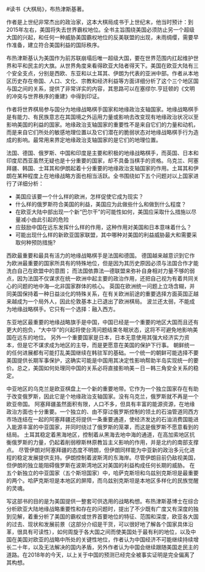 \#读书《大棋局》，布热津斯基著。

作者是上世纪非常杰出的政治家，这本大棋局成书于上世纪末，他当时预计：到2015年左右，美国将失去世界霸权地位。全书主旨围绕美国必须防止另一个超级大国的兴起，和任何一种威胁美国霸权地位的反美联盟的出现，未雨绸缨，需要早作准备，建立符合美国利益的国际秩序。

布热津斯基认为美国作为前苏联崩塌后唯一超级大国，要在世界范围内扛起维护世界和平和民主的大旗。从世界角度来看得欧亚大陆者得天下。美国在欧亚大陆有三个安全支点，分别是西欧、东亚和以土耳其、伊朗为代表的亚洲中部。作者从本地区历史存在帝国、人口、文化、宗教和经济利益等方面详细分析了这个三个地区国与国之间的关系，提供了非常详实的内容，其思路可以在塞缪尔.亨廷顿的《文明的冲突与世界秩序的重建》中得到印证。

作者将世界棋局参与国分为地缘战略棋手国家和地缘政治支轴国家。地缘战略棋手是有能力、有民族意志在其国境之外运用力量或影响去改变现有地缘政治状况以至影响美国的利益的国家。地缘政治支轴国家的重要性不是来自它们的力量和动机，而是来自它们所处的敏感地理位置以及它们潜在的脆弱状态对地缘战略棋手行为造成的影响。最常用来界定地缘政治支轴国家的是它们的地理位置。

法国、德国、俄罗斯、中国和印度是主要和积极的地缘战略棋手，而英国、日本和印度尼西亚虽然无疑也是十分重要的国家，却不具备当棋手的资格。乌克兰、阿塞拜疆、韩国、士耳其和伊朗起着十分重要的地缘政治支轴国家的作用。土耳其和伊朗在某种程度上在地缘战略方面也相当活跃。全书围绕如下五个问题对以上国家进行了详细分析：
 - 美国应该要一个什么样的欧洲，怎样促使它成为现实？
 - 什么样的俄罗斯符合美国的利益，美国应为此做些什么和做到什么程度？
 - 在欧亚大陆中部出现一个新“巴尔干”的可能性如何，美国应采取什么措施以尽量减小由此引起的危险
 - 应鼓励中国在远东发挥什么样的作用，这种作用对美国和日本意味着什么？
 - 可能出现什么样的新欧亚国家联盟，其中哪种对美国的利益威胁最大和需要采取何种预防措施?

西欧最重要和最具有活力的地缘战略棋手是法国和德国。
德国越来越意识到它作为欧洲最重要的国家所具有的特殊地位，但是因为其历史原因必须与法国合作才能洗白自己在欧盟中的意图；
而法国依靠法—德联盟来弥补自身相对力量不够的弱点，因为法国不仅谋求在统一欧洲中起主要的政治作用，还把自己视为有着共同关心的问题的地中海—北非国家群体的核心。
英国在欧洲统一问题上立场含糊，并同美国保持着一种日益淡化的特殊关系，在有关欧洲前途的重要选择方面英国正越来越成为一个局外人，因此伦敦基本上已退出了欧洲棋局。
波兰还太弱，不能成为地缘战略棋手。它只有一个选择：融入西方。

东亚地区最重要的地缘战略旗手是中国，中国已经是一个重要的地区大国而且还有更大的抱负，“大中华”的兴起将使台湾问题结束冬眠状态，这将不可避免地影响美国在远东的地位。
另外一个重要国家是日本，日本无意使用其强大经济实力资本，但是它不谋求成为地区的主导，而是更愿意在美国的保护下行事。
朝鲜统一的任何进展都有可能打乱美国继续在韩驻军的基础。一个统一的朝鲜可能选择不要美国提供长期军事保护，这确实可能是中国用其决定性影响帮助半岛实现统一的要价。总之，美国如何处理同中国的关系必将直接影响美－日－韩三角安全关系的稳定。

中亚地区的乌克兰是欧亚棋盘上一个新的重要地带。它作为一个独立国家存在有助于改变俄罗斯，因此它是个地缘政治支轴国家。没有乌克兰，俄罗斯就不再是一个欧亚帝国。
阿塞拜疆虽然面积有限，人口不多，但具有丰富的能源资源，在地缘政治方面也十分重要。一个独立的、由不穿过俄罗斯控制的领土的石油管道同西方市场连结在一起的阿塞拜疆还将提供一条重要通道，使经济发达的石油消费国能进入能源丰富的中亚国家，并同时绕过了俄罗斯的笼罩，而这是俄罗斯不愿意看到的结局。
土耳其稳定着黑海地区，控制着从黑海去地中海的通道，在高加索地区抗衡俄罗斯的力量，仍起着削弱穆斯林原教旨主义影响的作用，并是北约的南部支撑点。
尽管伊朗对阿塞拜疆的态度不明朗，但伊朗同样能为中亚新的政治多元化进程的稳定发展提供支持。伊朗控制着波斯湾的东海岸。尽管伊朗目前仍敌视美国，但伊朗的独立能阻碍俄罗斯在波斯湾地区对美国的利益构成任何长期的威胁。
在五个新独立的中亚国家（五个斯坦国家）中，哈萨克斯坦和乌兹别克斯坦是最重要的两个。哈萨克斯坦是本地区的屏障，而乌兹别克斯坦是本地区多样化的民族觉醒的灵魂。

写这部书的目的是为美国提供一整套可供选用的战略构想。布热津斯基博士在综合分析欧亚大陆地缘战略重要性和存在的问题时，提出了不少既有广度又有深度的独到见解，着重分析了美国的霸权或世界首要地位的特征、范围和深度，欧亚各大国的过去、现状和发展前景（这部分介绍是干货，可以很好地了解各个国家具体沿革，很具有可读性），如何周旋于各大国之间而使美国处于最有利的地位，以及中国在美国对欧亚的战略中所处的关键性地位，作者认为中国经济不可能继续持续增长二十年，以及无法解决的国内矛盾，另外作者认为中国会继续跟随美国走民主的道路。在2018年的今天，以上关于中国的预测已经完全被事实证明是完全偏离了其构想。